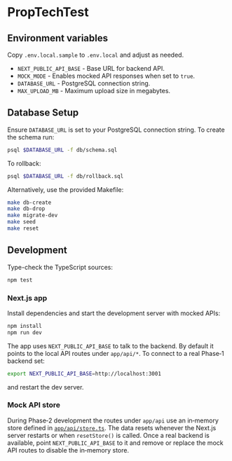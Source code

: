 # PropTechTest

## Environment variables

Copy `.env.local.sample` to `.env.local` and adjust as needed.

* `NEXT_PUBLIC_API_BASE` - Base URL for backend API.
* `MOCK_MODE` - Enables mocked API responses when set to `true`.
* `DATABASE_URL` - PostgreSQL connection string.
* `MAX_UPLOAD_MB` - Maximum upload size in megabytes.

## Database Setup

Ensure `DATABASE_URL` is set to your PostgreSQL connection string. To create the schema run:

```bash
psql $DATABASE_URL -f db/schema.sql
```

To rollback:

```bash
psql $DATABASE_URL -f db/rollback.sql
```

Alternatively, use the provided Makefile:

```bash
make db-create
make db-drop
make migrate-dev
make seed
make reset
```

## Development

Type-check the TypeScript sources:

```bash
npm test
```

### Next.js app

Install dependencies and start the development server with mocked APIs:

```bash
npm install
npm run dev
```

The app uses `NEXT_PUBLIC_API_BASE` to talk to the backend. By default it points to the local API routes under `app/api/*`. To connect to a real Phase‑1 backend set:

```bash
export NEXT_PUBLIC_API_BASE=http://localhost:3001
```

and restart the dev server.

### Mock API store

During Phase‑2 development the routes under `app/api` use an in‑memory store
defined in [`app/api/store.ts`](app/api/store.ts). The data resets whenever the
Next.js server restarts or when `resetStore()` is called. Once a real backend
is available, point `NEXT_PUBLIC_API_BASE` to it and remove or replace the
mock API routes to disable the in‑memory store.

